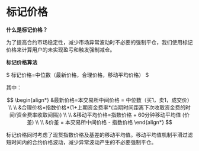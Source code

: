 # 标记价格

**什么是标记价格？**

为了提高合约市场稳定性，减少市场异常波动时不必要的强制平仓，我们使用标记价格来计算用户的未实现盈亏和触发强制减仓。

**标记价格算法**

$
标记价格=中位数（最新价格，合理价格，移动平均价格）
$

其中：

$$
\begin{align*}
&最新价格=本交易所中间价格 = 中位数（买1，卖1，成交价）
\\
\\
&合理价格=指数价格*(1+上期资金费率*(当期时间距离下次收取资金费的时间/资金费率收取间隔))
\\
\\
&移动平均价格=指数价格 + 60分钟移动平均值 (价差)
\\
\\
&价差 = 本交易所中间价格 - 指数价格
\end{align*}
$$

标记价格同时考虑了现货指数价格及基差的移动平均值。移动平均值机制平滑过滤短时间内的合约价格波动，减少异常波动产生的不必要强制平仓。